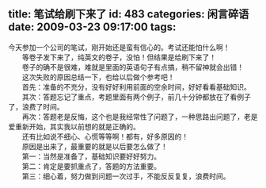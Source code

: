 title: 笔试给刷下来了
id: 483
categories: 闲言碎语
date: 2009-03-23 09:17:00
tags:
---

今天参加一个公司的笔试，刚开始还是蛮有信心的。考试还能怕什么啊！
</br>　　等卷子发下来了，纯英文的卷子，没怕！但结果是给刷下来了！
</br>　　卷子的确不是很难，难就是里面的英语句子有点搞，稍不留神就会出错！
</br>　　这次失败的原因总结一下，也给以后做个参考吧！
</br>　　首先：准备的不充分，没有好好利用前面的空余时间，好好看看基础知识。
</br>　　其次：答题忘记了重点，考题里面有两个例子，前几十分钟都放在了看例子了，浪费了时间。
</br>　　再次：答题老是反悔，这个也是我经常性了问题了，一种思路出问题了，老是爱重新开始，其实我以前想的就是正确的。
</br>　　还有比如说不细心、心慌等等啊！都有，好多原因的！
</br>　　原因是出来了，最重要的就是以后要怎么做了！
</br>　　第一：当然是准备了，基础知识要好好努力。
</br>　　第二：肯定是要抓重点了，答题的方法重要。
</br>　　第三：细心着，努力做到问题一次过手，不能反反复复，浪费时间。
